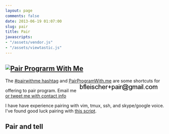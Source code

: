 ```yaml
---
layout: page
comments: false
date: 2013-06-19 01:07:00
slug: pair
title: Pair
javascripts:
- "/assets/vendor.js"
- "/assets/viewtastic.js"
---
```


<section class="content">

## [![Pair Prograrm With Me](http://www.pairprogramwith.me/badge.png 'Pair Program With Me')](http://www.pairprogramwith.me/)

The [#pairwithme hashtag](https://twitter.com/search?q=%23pairwithme) and [PairProgramWith.me](http://www.pairprogramwith.me/) are some shortcuts for offering to pair program.  Email me <img src="/images/email_pair.png" title="email pair address" alt="email pair address"> <a href="https://twitter.com/intent/tweet?text=%23pairwithme%20%40{{ site.author.twitter }}" target="_blank"> or tweet me with contact info</a>

I have have experience pairing with vim, tmux, ssh, and skype/google voice.
I've found good luck pairing with [this script](https://gist.github.com/bf4/8324117).

## Pair and tell

<div data-component='print-pair-data' data-attrs='{"config": { "key": "0AqHUOZcVEj_XdE5SMzBKSWhINjVtTlh2b0JjUFp4OEE/od6", "fields": ["appointments","link","pair","description"] } }'></div>

</section>
